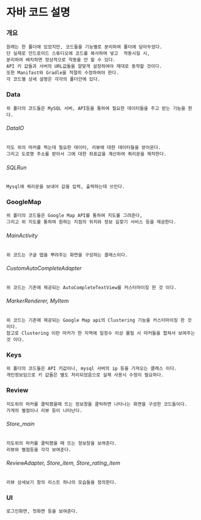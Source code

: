 # 자바 코드 설명

### 개요

    원래는 한 폴더에 있었지만, 코드들을 기능별로 분리하여 폴더에 담아두었다.
    단 실제로 안드로이드 스튜디오에 코드를 복사하여 넣고  작동시킬 시, 
    분리하여 배치하면 정상적으로 작동을 안 할 수 있다.
    API 키 값들과 서버의 URL값들을 알맞게 설정하여야 재대로 동작할 것이다.
    또한 Manifast와 Gradle을 적절히 수정하여야 한다.
    각 코드별 상세 설명은 각각의 폴더안에 있다.


### Data

    위 폴더의 코드들은 MySQL 서버, API등을 통하여 필요한 데이터들을 주고 받는 기능을 한다.

###### DataIO
    
    지도 위의 마커를 찍는데 필요한 데이터, 리뷰에 대한 데이터들을 얻어온다.
    그리고 도로명 주소를 받아서 그에 대한 좌표값을 계산하여 쿼리문을 제작한다.

###### SQLRun
    
    Mysql에 쿼리문을 보내어 값을 입력, 출력하는데 쓰인다.


### GoogleMap

    위 폴더의 코드들은 Google Map API를 통하여 지도를 그려준다,
    그리고 위 지도를 통하여 원하는 지점의 위치와 정보 길찾기 서비스 등을 제공한다.

###### MainActivity

    위 코드는 구글 맵을 뿌려주는 화면을 구성하는 클래스이다.

###### CustomAutoCompleteAdapter

    위 코드는 기존에 제공되는 AutoCompleteTextView를 커스터마이징 한 것 이다.

###### MarkerRenderer, MyItem

    위 코드는 기존에 제공되는 Google Map api의 Clustering 기능을 커스터마이징 한 것 이다.
    참고로 Clustering 이란 마커가 한 지역에 일정수 이상 몰릴 시 마커들을 합쳐서 보여주는 것 이다.

### Keys

    위 폴더의 코드들은 API 키값이나, mysql 서버의 ip 등을 가져오는 클래스 이다.
    개인정보임으로 키 값들은 별도 처리되었음으로 실제 사용시 수정이 필요하다.

### Review

    지도위의 마커를 클릭했을때 뜨는 정보창을 클릭하면 나타나는 화면을 구성한 코드들이다.
    가게의 별점이나 리뷰 등이 나타난다.

###### Store_main

    지도위의 마커를 클릭했을 때 뜨는 정보창을 보여준다.
    리뷰와 별점등을 각각 보여준다.

###### ReviewAdapter, Store_item, Store_rating_item

    리뷰 상세보기 창의 리스트 하나의 모습들을 정의한다.

### UI
    
    로그인화면, 첫화면 등을 보여준다.



